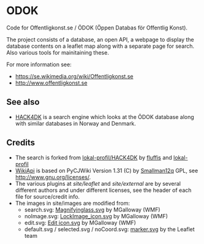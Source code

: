 ODOK
====

Code for Offentligkonst.se / ÖDOK (Öppen Databas för Offentlig Konst).

The project consists of a database, an open API, a webpage to display the database contents on a leaflet map along with a separate page for search. Also various tools for mainitaining these.

For more information see:
* https://se.wikimedia.org/wiki/Offentligkonst.se
* http://www.offentligkonst.se


## See also

* [HACK4DK](https://github.com/lokal-profil/HACK4DK) is a search engine which looks at the ÖDOK database along with similar databases in Norway and Denmark.


## Credits

* The search is forked from [lokal-profil/HACK4DK](https://github.com/lokal-profil/HACK4DK) by [fluffis](https://github.com/fluffis) and [lokal-profil](https://github.com/lokal-profil)
* [WikiApi](https://github.com/lokal-profil/ODOK/blob/master/tools/WikiApi.py) is based on PyCJWiki Version 1.31 (C) by [Smallman12q](https://en.wikipedia.org/wiki/User_talk:Smallman12q) GPL, see http://www.gnu.org/licenses/.
* The various plugins at *site/leaflet* and *site/external* are by several different authors and under different licenses, see the header of each file for source/credit info.
* The images in site/images are modified from:
  * search.svg: [Magnifyinglass.svg](https://commons.wikimedia.org/wiki/File:Magnifyinglass.svg) by MGalloway (WMF)
  * noImage.svg: [LockImage_icon.svg](https://commons.wikimedia.org/wiki/File:LockImage_icon.svg) by MGalloway (WMF)
  * edit.svg: [Edit icon.svg](https://commons.wikimedia.org/wiki/File:Edit_icon.svg) by MGalloway (WMF)
  * default.svg / selected.svg / noCoord.svg: [marker.svg](https://github.com/Leaflet/Leaflet/blob/master/src/images/marker.svg) by the Leaflet team
